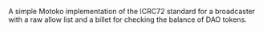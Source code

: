 A simple Motoko implementation of the ICRC72 standard for a broadcaster with a raw allow list and a billet for checking the balance of DAO tokens.

